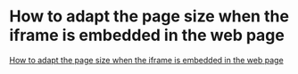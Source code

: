 # How to adapt the page size when the iframe is embedded in the web page
[How to adapt the page size when the iframe is embedded in the web page](https://aiwithcloud.com/2022/09/15/how_to_adapt_the_page_size_when_the_iframe_is_embedded_in_the_web_page/)